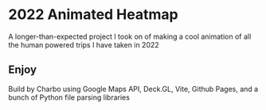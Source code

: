 # 2022 Animated Heatmap

A longer-than-expected project I took on of making a cool animation of all the human powered trips I have taken in 2022

## Enjoy

Build by Charbo using Google Maps API, Deck.GL, Vite, Github Pages, and a bunch of Python file parsing libraries
